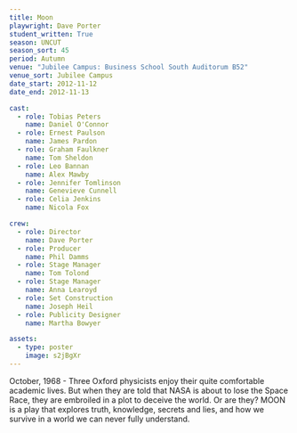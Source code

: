 ```yaml
---
title: Moon
playwright: Dave Porter
student_written: True
season: UNCUT
season_sort: 45
period: Autumn
venue: "Jubilee Campus: Business School South Auditorum B52"
venue_sort: Jubilee Campus
date_start: 2012-11-12
date_end: 2012-11-13

cast:
  - role: Tobias Peters
    name: Daniel O'Connor
  - role: Ernest Paulson
    name: James Pardon
  - role: Graham Faulkner
    name: Tom Sheldon
  - role: Leo Bannan
    name: Alex Mawby
  - role: Jennifer Tomlinson
    name: Genevieve Cunnell
  - role: Celia Jenkins
    name: Nicola Fox

crew:
  - role: Director
    name: Dave Porter
  - role: Producer
    name: Phil Damms
  - role: Stage Manager
    name: Tom Tolond
  - role: Stage Manager
    name: Anna Learoyd
  - role: Set Construction
    name: Joseph Heil
  - role: Publicity Designer
    name: Martha Bowyer

assets:
  - type: poster
    image: s2jBgXr
---
```


October, 1968 - Three Oxford physicists enjoy their quite comfortable academic lives. But when they are told that NASA is about to lose the Space Race, they are embroiled in a plot to deceive the world. Or are they? MOON is a play that explores truth, knowledge, secrets and lies, and how we survive in a world we can never fully understand.
